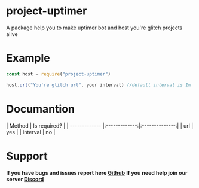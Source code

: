 # project-uptimer

A package help you to make uptimer bot and host you're glitch projects alive

# Example

```js
const host = require("project-uptimer")

host.url("You're glitch url", your interval) //default interval is 1m
```

# Documantion

|   Method  |   Is required?   |
| ------------- |:-------------:|:--------------:|
| url | yes |
| interval | no |

# Support

**If you have bugs and issues report here [Github](https://github.com/RPGTheGreat/project-uptimer)**
**If you need help join our server [Discord](https://discord.gg/yqAGXbz)**